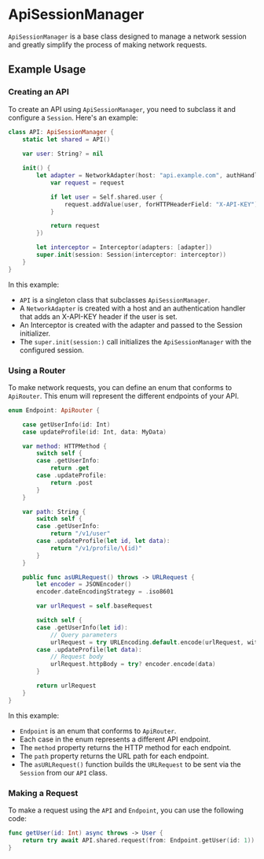 #  ApiSessionManager

`ApiSessionManager` is a base class designed to manage a network session and greatly simplify the process of making network requests.

## Example Usage

### Creating an API

To create an API using `ApiSessionManager`, you need to subclass it and configure a `Session`. Here's an example:


```swift
class API: ApiSessionManager {
    static let shared = API()
    
    var user: String? = nil

    init() {
        let adapter = NetworkAdapter(host: "api.example.com", authHandler: { request in
            var request = request

            if let user = Self.shared.user {
                request.addValue(user, forHTTPHeaderField: "X-API-KEY")
            }

            return request
        })

        let interceptor = Interceptor(adapters: [adapter])
        super.init(session: Session(interceptor: interceptor))
    }
}
```

In this example:

* `API` is a singleton class that subclasses `ApiSessionManager`.
* A `NetworkAdapter` is created with a host and an authentication handler that adds an X-API-KEY header if the user is set.
* An Interceptor is created with the adapter and passed to the Session initializer.
* The `super.init(session:)` call initializes the `ApiSessionManager` with the configured session.

### Using a Router
To make network requests, you can define an enum that conforms to `ApiRouter`. This enum will represent the different endpoints of your API.

```swift
enum Endpoint: ApiRouter {

    case getUserInfo(id: Int)
    case updateProfile(id: Int, data: MyData)

    var method: HTTPMethod {
        switch self {
        case .getUserInfo:
            return .get
        case .updateProfile:
            return .post
        }
    }

    var path: String {
        switch self {
        case .getUserInfo:
            return "/v1/user"
        case .updateProfile(let id, let data):
            return "/v1/profile/\(id)"
        }
    }

    public func asURLRequest() throws -> URLRequest {
        let encoder = JSONEncoder()
        encoder.dateEncodingStrategy = .iso8601

        var urlRequest = self.baseRequest

        switch self {
        case .getUserInfo(let id):
            // Query parameters
            urlRequest = try URLEncoding.default.encode(urlRequest, with: ["userId": id])
        case .updateProfile(let data):
            // Request body
            urlRequest.httpBody = try? encoder.encode(data)
        }

        return urlRequest
    }
}
```

In this example:

* `Endpoint` is an enum that conforms to `ApiRouter`.
* Each case in the enum represents a different API endpoint.
* The `method` property returns the HTTP method for each endpoint.
* The `path` property returns the URL path for each endpoint.
* The `asURLRequest()` function builds the `URLRequest` to be sent via the `Session` from our `API` class.

### Making a Request
To make a request using the `API` and `Endpoint`, you can use the following code:

```swift
func getUser(id: Int) async throws -> User {
    return try await API.shared.request(from: Endpoint.getUser(id: 1))
}
```
